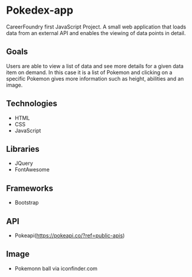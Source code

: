 # Pokedex-app
CareerFoundry first JavaScript Project. A small web application that loads data from an external API and enables the viewing of data points in detail.

## Goals
Users are able to view a list of data and see more details for a given data item on demand. In this case it is a list of Pokemon and clicking on a specific Pokemon gives more information such as height, abilities and an image.

## Technologies
* HTML
* CSS
* JavaScript

## Libraries
* JQuery
* FontAwesome

## Frameworks
* Bootstrap

## API
* Pokeapi(https://pokeapi.co/?ref=public-apis)

## Image
* Pokemonn ball via iconfinder.com
